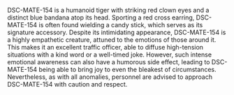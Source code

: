 DSC-MATE-154 is a humanoid tiger with striking red clown eyes and a distinct blue bandana atop its head. Sporting a red cross earring, DSC-MATE-154 is often found wielding a candy stick, which serves as its signature accessory. Despite its intimidating appearance, DSC-MATE-154 is a highly empathetic creature, attuned to the emotions of those around it. This makes it an excellent traffic officer, able to diffuse high-tension situations with a kind word or a well-timed joke. However, such intense emotional awareness can also have a humorous side effect, leading to DSC-MATE-154 being able to bring joy to even the bleakest of circumstances. Nevertheless, as with all anomalies, personnel are advised to approach DSC-MATE-154 with caution and respect.